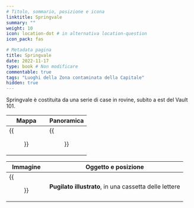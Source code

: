 ```yaml
---
# Titolo, sommario, posizione e icona
linktitle: Springvale
summary: ""
weight: 10
icon: location-dot # in alternativa location-question
icon_pack: fas

# Metadata pagina
title: Springvale
date: 2022-11-17
type: book # Non modificare
commentable: true
tags: "Luoghi della Zona contaminata della Capitale"
hidden: true
---
```





Springvale è costituita da una serie di case in rovine, subito a est del Vault 101.

| Mappa                                  | Panoramica                                     |
| -------------------------------------- | ---------------------------------------------- |
| {{<figure src="fo3/Springvale_loc.webp">}} | {{<figure src="fo3/Springvale_aerial_view.webp">}} |

| Immagine                                  | Oggetto e posizione                                    |
| ----------------------------------------- | ------------------------------------------------------ |
| {{<figure src="fo3/FO3_PI_Springvale.webp">}} | **Pugilato illustrato**, in una cassetta delle lettere |

